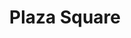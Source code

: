 ---
title: "Plaza Square"
url: /wayne/plaza-square-paterson-hamburg-turnpike/
shop: Einkaufszentrum
---